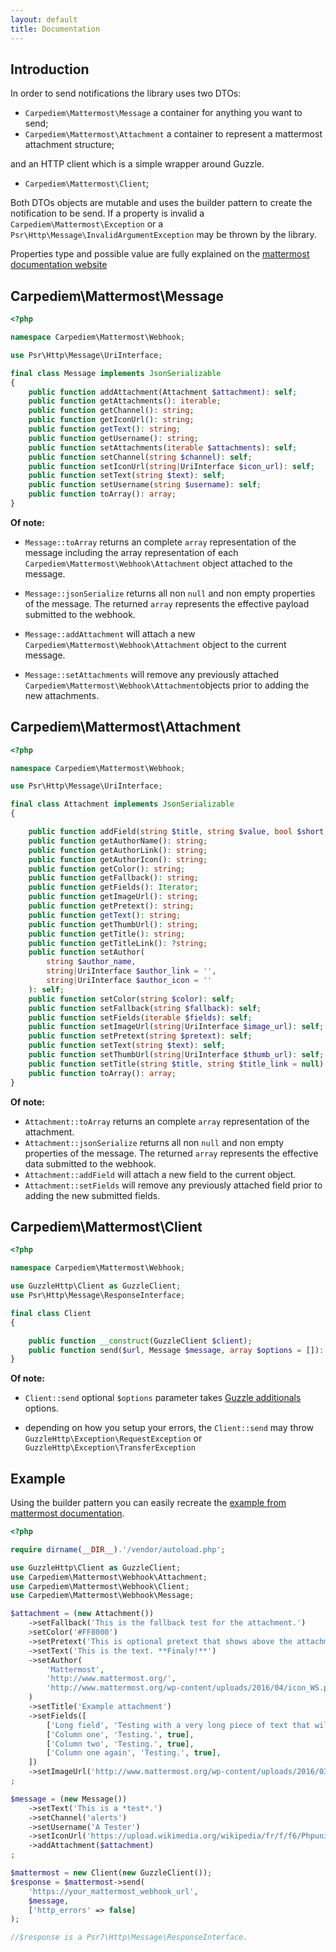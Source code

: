 ```yaml
---
layout: default
title: Documentation
---
```


## Introduction

In order to send notifications the library uses two DTOs:

- `Carpediem\Mattermost\Message` a container for anything you want to send;
- `Carpediem\Mattermost\Attachment` a container to represent a mattermost attachment structure;

and an HTTP client which is a simple wrapper around Guzzle.

- `Carpediem\Mattermost\Client`;

Both DTOs objects are mutable and uses the builder pattern to create the notification to be send. If a property is invalid a `Carpediem\Mattermost\Exception` or a `Psr\Http\Message\InvalidArgumentException` may be thrown by the library.

Properties type and possible value are fully explained on the [mattermost documentation website](https://docs.mattermost.com/developer/webhooks-incoming.html#simple-incoming-webhook)

## Carpediem\Mattermost\Message

~~~php
<?php

namespace Carpediem\Mattermost\Webhook;

use Psr\Http\Message\UriInterface;

final class Message implements JsonSerializable
{
    public function addAttachment(Attachment $attachment): self;
    public function getAttachments(): iterable;
    public function getChannel(): string;
    public function getIconUrl(): string;
    public function getText(): string;
    public function getUsername(): string;
    public function setAttachments(iterable $attachments): self;
    public function setChannel(string $channel): self;
    public function setIconUrl(string|UriInterface $icon_url): self;
    public function setText(string $text): self;
    public function setUsername(string $username): self;
    public function toArray(): array;
}
~~~

**Of note:**

- `Message::toArray` returns an complete `array` representation of the message including the array representation of each `Carpediem\Mattermost\Webhook\Attachment` object attached to the message.

- `Message::jsonSerialize` returns all non `null` and non empty properties of the message. The returned `array` represents the effective payload submitted to the webhook.

- `Message::addAttachment` will attach a new `Carpediem\Mattermost\Webhook\Attachment` object to the current message.

- `Message::setAttachments` will remove any previously attached `Carpediem\Mattermost\Webhook\Attachment`objects prior to adding the new attachments.

## Carpediem\Mattermost\Attachment

~~~php
<?php

namespace Carpediem\Mattermost\Webhook;

use Psr\Http\Message\UriInterface;

final class Attachment implements JsonSerializable
{

    public function addField(string $title, string $value, bool $short = true): self;
    public function getAuthorName(): string;
    public function getAuthorLink(): string;
    public function getAuthorIcon(): string;
    public function getColor(): string;
    public function getFallback(): string;
    public function getFields(): Iterator;
    public function getImageUrl(): string;
    public function getPretext(): string;
    public function getText(): string;
    public function getThumbUrl(): string;
    public function getTitle(): string;
    public function getTitleLink(): ?string;
    public function setAuthor(
    	string $author_name,
    	string|UriInterface $author_link = '',
    	string|UriInterface $author_icon = ''
    ): self;
    public function setColor(string $color): self;
    public function setFallback(string $fallback): self;
    public function setFields(iterable $fields): self;
    public function setImageUrl(string|UriInterface $image_url): self;
    public function setPretext(string $pretext): self;
    public function setText(string $text): self;
    public function setThumbUrl(string|UriInterface $thumb_url): self;
    public function setTitle(string $title, string $title_link = null): self;
    public function toArray(): array;
}
~~~

**Of note:**

- `Attachment::toArray` returns an complete `array` representation of the attachment.
- `Attachment::jsonSerialize` returns all non `null` and non empty properties of the message. The returned `array` represents the effective data submitted to the webhook.
- `Attachment::addField` will attach a new field to the current object.
- `Attachment::setFields` will remove any previously attached field prior to adding the new submitted fields.


## Carpediem\Mattermost\Client

~~~php
<?php

namespace Carpediem\Mattermost\Webhook;

use GuzzleHttp\Client as GuzzleClient;
use Psr\Http\Message\ResponseInterface;

final class Client
{

    public function __construct(GuzzleClient $client);
    public function send($url, Message $message, array $options = []): ResponseInterface;
}
~~~

**Of note:**

- `Client::send` optional `$options` parameter takes [Guzzle additionals](http://docs.guzzlephp.org/en/stable/request-options.html) options.

- depending on how you setup your errors, the `Client::send` may throw `GuzzleHttp\Exception\RequestException` or `GuzzleHttp\Exception\TransferException`


## Example

Using the builder pattern you can easily recreate the [example from mattermost documentation](https://docs.mattermost.com/developer/message-attachments.html#example-message-attachment).

~~~php
<?php

require dirname(__DIR__).'/vendor/autoload.php';

use GuzzleHttp\Client as GuzzleClient;
use Carpediem\Mattermost\Webhook\Attachment;
use Carpediem\Mattermost\Webhook\Client;
use Carpediem\Mattermost\Webhook\Message;

$attachment = (new Attachment())
    ->setFallback('This is the fallback test for the attachment.')
    >setColor('#FF8000')
    ->setPretext('This is optional pretext that shows above the attachment.')
    ->setText('This is the text. **Finaly!**')
    ->setAuthor(
    	'Mattermost',
    	'http://www.mattermost.org/',
    	'http://www.mattermost.org/wp-content/uploads/2016/04/icon_WS.png'
    )
    ->setTitle('Example attachment')
    ->setFields([
        ['Long field', 'Testing with a very long piece of text that will take up the whole width of the table. And then some more text to make it extra long.', false],
        ['Column one', 'Testing.', true],
        ['Column two', 'Testing.', true],
        ['Column one again', 'Testing.', true],
    ])
    ->setImageUrl('http://www.mattermost.org/wp-content/uploads/2016/03/logoHorizontal_WS.png')
;

$message = (new Message())
    ->setText('This is a *test*.')
    ->setChannel('alerts')
    ->setUsername('A Tester')
    ->setIconUrl('https://upload.wikimedia.org/wikipedia/fr/f/f6/Phpunit-logo.gif')
    ->addAttachment($attachment)
;

$mattermost = new Client(new GuzzleClient());
$response = $mattermost->send(
	'https://your_mattermost_webhook_url',
	$message,
	['http_errors' => false]
);

//$response is a Psr7\Http\Message\ResponseInterface.
~~~